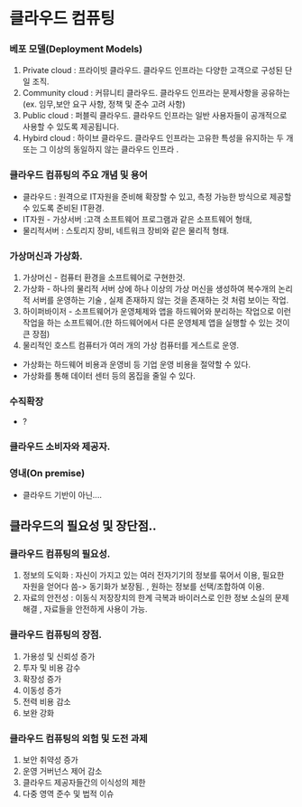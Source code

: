 # 클라우드 컴퓨팅  

### 베포 모델(Deployment Models)  
1. Private cloud : 프라이빗 클라우드. 클라우드 인프라는 다양한 고객으로 구성된 단일 조직.  
2. Community cloud : 커뮤니티 클라우드. 클라우드 인프라는 문제사항을 공유하는(ex. 임무,보안 요구 사항, 정책 및 준수 고려 사항)  
3. Public cloud : 퍼블릭 클라우드.  클라우드 인프라는 일반 사용자들이 공개적으로 사용할 수 있도록 제공됩니다.  
4. Hybird cloud : 하이브 클라우드. 클라우드 인프라는 고유한 특성을 유지하는 두 개 또는 그 이상의 동일하지 않는 클라우드 인프라 .  

### 클라우드 컴퓨팅의 주요 개념 및 용어  
* 클라우드 : 원격으로 IT자원을 준비해 확장할 수 있고, 측정 가능한 방식으로 제공할 수 있도록 준비된 IT환경. 
* IT자원 - 가상서버 :고객 소프트웨어 프로그램과 같은 소프트웨어 형태,  
*  물리적서버 : 스토리지 장비, 네트워크 장비와 같은 물리적 형태.  

### 가상머신과 가상화.
1. 가상머신 - 컴퓨터 환경을 소프트웨어로 구현한것.  
2. 가상화 - 하나의 물리적 서버 상에 하나 이상의 가상 머신을 생성하여 복수개의 논리적 서버를 운영하는 기술 ,  실제 존재하지 않는 것을 존재하는 것 처럼 보이는 작업.  
3. 하이퍼바이저 - 소프트웨어가 운영체제와 앱을 하드웨어와 분리하는 작업으로 이런 작업을 하는 소프트웨어.(한 하드웨어에서 다른 운영체제 앱을 실행할 수 있는 것이 큰 장점)  
4. 물리적인 호스트 컴퓨터가 여러 개의 가상 컴퓨터를 게스트로 운영.  

* 가상화는 하드웨어 비용과 운영비 등 기업 운영 비용을 절약할 수 있다.  
* 가상화를 통해 데이터 센터 등의 몸집을 줄일 수 있다.  

### 수직확장  
* ?  

### 클라우드 소비자와 제공자.  

### 영내(On premise)  
- 클라우드 기반이 아닌....  

## 클라우드의 필요성 및 장단점..  
### 클라우드 컴퓨팅의 필요성.  
1. 정보의 도익화 : 자신이 가지고 있는 여러 전자기기의 정보를 묶어서 이용, 필요한 자원을 얻어다 씀-> 동기화가 보장됨.  , 원하는 정보를 선택/조합하여 이용.    
2. 자료의 안전성 : 이동식 저장장치의 한계 극복과 바이러스로 인한 정보 소실의 문제 해결 , 자료들을 안전하게 사용이 가능.  

### 클라우드 컴퓨팅의 장점.  
1. 가용성 및 신뢰성 증가  
2. 투자 및 비용 감수  
3. 확장성 증가  
4. 이동성 증가  
5. 전력 비용 감소  
6. 보완 강화  
 

### 클라우드 컴퓨팅의 외험 및 도전 과제  
1. 보안 취약성 증가  
2. 운영 거버넌스 제어 감소  
3. 클라우드 제공자들간의 이식성의 제한  
4. 다중 영역 준수 및 법적 이슈  
